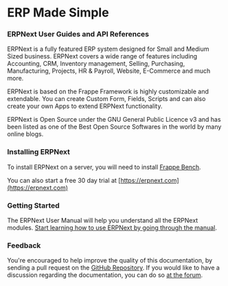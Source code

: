 # ERP Made Simple

### ERPNext User Guides and API References

ERPNext is a fully featured ERP system designed for Small and Medium Sized
business. ERPNext covers a wide range of features including Accounting, CRM,
Inventory management, Selling, Purchasing, Manufacturing, Projects, HR &
Payroll, Website, E-Commerce and much more.

ERPNext is based on the Frappe Framework is highly customizable and extendable.
You can create Custom Form, Fields, Scripts and can also create your own Apps
to extend ERPNext functionality.

ERPNext is Open Source under the GNU General Public Licence v3 and has been
listed as one of the Best Open Source Softwares in the world by many online
blogs.

### Installing ERPNext

To install ERPNext on a server, you will need to install [Frappe Bench](https://github.com/frappe/bench).

You can also start a free 30 day trial at [https://erpnext.com](https://erpnext.com)

### Getting Started

The ERPNext User Manual will help you understand all the ERPNext modules. [Start learning how to use ERPNext by going through the manual](/docs/user/manual).

### Feedback

You're encouraged to help improve the quality of this documentation, by sending a pull request on the [GitHub Repository](https://github.com/frappe/erpnext). If you would like to have a discussion regarding the documentation, you can do so [at the forum](https://discuss.erpnext.com).
